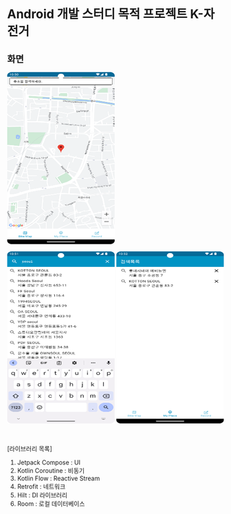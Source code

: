 # Android 개발 스터디 목적 프로젝트 K-자전거
<h2>화면</h2>
<img src="./images/main.png" height="400" width="250">
<br>
<p>
  <img src="./images/search_address.png" height="400" width="250">
  <img src="./images/history.png" height="400" width="250">
</p>

<br>

[라이브러리 목록]<br>
1. Jetpack Compose : UI<br>
2. Kotlin Coroutine : 비동기<br>
3. Kotlin Flow : Reactive Stream
4. Retrofit : 네트워크
6. Hilt : DI 라이브러리
7. Room : 로컬 데이터베이스

